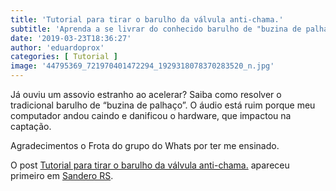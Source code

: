 ```yaml
---
title: 'Tutorial para tirar o barulho da válvula anti-chama.'
subtitle: 'Aprenda a se livrar do conhecido barulho de "buzina de palhaço"'
date: '2019-03-23T18:36:27'
author: 'eduardoprox'
categories: [ Tutorial ]
image: '44795369_721970401472294_1929318078370283520_n.jpg'
---
```


 Já ouviu um assovio estranho ao acelerar? Saiba como resolver o tradicional barulho de “buzina de palhaço”. O áudio está ruim porque meu computador andou caindo e danificou o hardware, que impactou na captação. 


Agradecimentos o Frota do grupo do Whats por ter me ensinado. 




O post [Tutorial para tirar o barulho da válvula anti-chama.](https://sanderors.com/tutorial-limpeza-da-valvula-anti-chama/) apareceu primeiro em [Sandero RS](https://sanderors.com).

